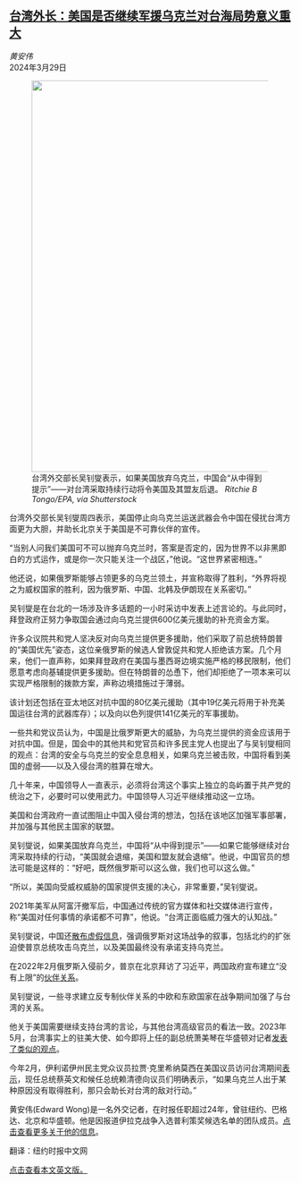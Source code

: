 <!--1711692422000-->
[台湾外长：美国是否继续军援乌克兰对台海局势意义重大](https://cn.nytimes.com/asia-pacific/20240329/taiwan-china-ukraine-aid/)
------

<address>黄安伟</address><time pudate="2024-03-29 01:45:09" datetime="2024-03-29 01:45:09">2024年3月29日</time><figure><img src="https://images.weserv.nl/?url=static01.nyt.com/images/2024/03/28/multimedia/28dc-taiwan-diplo-01-lqcm/28dc-taiwan-diplo-01-lqcm-master1050.jpg" width="1050" height="700"><figcaption>台湾外交部长吴钊燮表示，如果美国放弃乌克兰，中国会“从中得到提示”——对台湾采取持续行动将令美国及其盟友后退。 <cite>Ritchie B Tongo/EPA, via Shutterstock</cite></figcaption></figure><section><p>台湾外交部长吴钊燮周四表示，美国停止向乌克兰运送武器会令中国在侵扰台湾方面更为大胆，并助长北京关于美国是不可靠伙伴的宣传。</p><p>“当别人问我们美国可不可以抛弃乌克兰时，答案是否定的，因为世界不以非黑即白的方式运作，或是你一次只能关注一个战区，”他说。“这世界紧密相连。”</p><p>他还说，如果俄罗斯能够占领更多的乌克兰领土，并宣称取得了胜利，“外界将视之为威权国家的胜利，因为俄罗斯、中国、北韩及伊朗现在关系密切。”</p><p>吴钊燮是在台北的一场涉及许多话题的一小时采访中发表上述言论的。与此同时，拜登政府正努力争取国会通过向乌克兰提供600亿美元援助的补充资金方案。</p><p>许多众议院共和党人坚决反对向乌克兰提供更多援助，他们采取了前总统特朗普的“美国优先”姿态，这位亲俄罗斯的候选人曾敦促共和党人拒绝该方案。几个月来，他们一直声称，如果拜登政府在美国与墨西哥边境实施严格的移民限制，他们愿意考虑向基辅提供更多援助。但在特朗普的怂恿下，他们却拒绝了一项本来可以实现严格限制的拨款方案，声称边境措施过于薄弱。</p><p>该计划还包括在亚太地区对抗中国的80亿美元援助（其中19亿美元将用于补充美国运往台湾的武器库存）；以及向以色列提供141亿美元的军事援助。</p><p>一些共和党议员认为，中国是比俄罗斯更大的威胁，为乌克兰提供的资金应该用于对抗中国。但是，国会中的其他共和党官员和许多民主党人也提出了与吴钊燮相同的观点：台湾的安全与乌克兰的安全息息相关，如果乌克兰被击败，中国将看到美国的虚弱——以及入侵台湾的胜算在增大。</p><p>几十年来，中国领导人一直表示，必须将台湾这个事实上独立的岛屿置于共产党的统治之下，必要时可以使用武力。中国领导人习近平继续推动这一立场。</p><p>美国和台湾政府一直试图阻止中国入侵台湾的想法，包括在该地区加强军事部署，并加强与其他民主国家的联盟。</p><p>吴钊燮说，如果美国放弃乌克兰，中国将“从中得到提示”——如果它能够继续对台湾采取持续的行动，“美国就会退缩，美国和盟友就会退缩”。他说，中国官员的想法可能是这样的：“好吧，既然俄罗斯可以这么做，我们也可以这么做。”</p><p>“所以，美国向受威权威胁的国家提供支援的决心，非常重要，”吴钊燮说。</p><p>2021年美军从阿富汗撤军后，中国通过传统的官方媒体和社交媒体进行宣传，称“美国对任何事情的承诺都不可靠”，他说。“台湾正面临威力强大的认知战。”</p><p>吴钊燮说，中国还<a href="https://cn.nytimes.com/usa/20220311/russia-ukraine-china-bioweapons/">散布虚假信息</a>，强调俄罗斯对这场战争的叙事，包括北约的扩张迫使普京总统攻击乌克兰，以及美国最终没有承诺支持乌克兰。</p><p>在2022年2月俄罗斯入侵前夕，普京在北京拜访了习近平，两国政府宣布建立“没有上限”的<a href="https://cn.nytimes.com/usa/20230220/us-china-weapons-russia-ukraine/">伙伴关系</a>。</p><p>吴钊燮说，一些寻求建立反专制伙伴关系的中欧和东欧国家在战争期间加强了与台湾的关系。</p><p>他关于美国需要继续支持台湾的言论，与其他台湾高级官员的看法一致。2023年5月，台湾事实上的驻美大使、如今即将上任的副总统萧美琴在华盛顿对记者<a href="https://www.nytimes.com/2023/05/30/us/politics/taiwan-ambassador-ukraine-china.html?ugrp=m&unlocked_article_code=1.gE0.pO9f.MzroahTgz_7Y&smid=url-share">发表了类似的观点</a>。</p><p>今年2月，伊利诺伊州民主党众议员拉贾·克里希纳莫西在美国议员访问台湾期间<a href="https://cn.nytimes.com/asia-pacific/20240222/us-lawmakers-taiwan/">表示</a>，现任总统蔡英文和候任总统赖清德向议员们明确表示，“如果乌克兰人出于某种原因没有取得胜利，那只会助长对台湾的敌对行动。”</p></section><footer><p>黄安伟(Edward Wong)是一名外交记者，在时报任职超过24年，曾驻纽约、巴格达、北京和华盛顿。他是因报道伊拉克战争入选普利策奖候选名单的团队成员。<a rel="nofollow" target="_blank" href="https://www.nytimes.com/by/edward-wong">点击查看更多关于他的信息</a>。</p><p>翻译：纽约时报中文网</p><a rel="nofollow" target="_blank" href="https://www.nytimes.com/2024/03/28/us/politics/taiwan-china-ukraine-aid.html">点击查看本文英文版。</a></footer>

